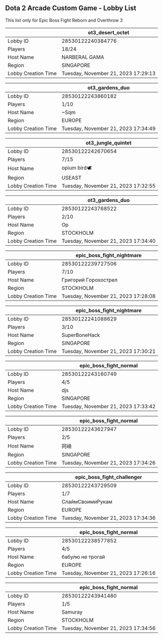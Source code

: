 ## Dota 2 Arcade Custom Game - Lobby List

This list only for Epic Boss Fight Reborn and Overthrow 3

|  | ot3_desert_octet |
| ------ | ------ |
| Lobby ID | 28530122240384776 |
| Players | 18/24 |
| Host Name | NARBERAL GAMA |
| Region | SINGAPORE |
| Lobby Creation Time | Tuesday, November 21, 2023 17:29:13 |


|  | ot3_gardens_duo |
| ------ | ------ |
| Lobby ID | 28530122243860182 |
| Players | 1/10 |
| Host Name | ~Sqm |
| Region | EUROPE |
| Lobby Creation Time | Tuesday, November 21, 2023 17:34:49 |


|  | ot3_jungle_quintet |
| ------ | ------ |
| Lobby ID | 28530122242670654 |
| Players | 7/15 |
| Host Name | opium bird🕊 |
| Region | USEAST |
| Lobby Creation Time | Tuesday, November 21, 2023 17:32:55 |


|  | ot3_gardens_duo |
| ------ | ------ |
| Lobby ID | 28530122243768522 |
| Players | 2/10 |
| Host Name | Op |
| Region | STOCKHOLM |
| Lobby Creation Time | Tuesday, November 21, 2023 17:34:40 |


|  | epic_boss_fight_nightmare |
| ------ | ------ |
| Lobby ID | 28530122239727506 |
| Players | 7/10 |
| Host Name | Гpигopий Гopoxocтpeл |
| Region | STOCKHOLM |
| Lobby Creation Time | Tuesday, November 21, 2023 17:28:08 |


|  | epic_boss_fight_nightmare |
| ------ | ------ |
| Lobby ID | 28530122241088629 |
| Players | 3/10 |
| Host Name | SuperBoneHack |
| Region | SINGAPORE |
| Lobby Creation Time | Tuesday, November 21, 2023 17:30:21 |


|  | epic_boss_fight_normal |
| ------ | ------ |
| Lobby ID | 28530122243160749 |
| Players | 4/5 |
| Host Name | djs |
| Region | SINGAPORE |
| Lobby Creation Time | Tuesday, November 21, 2023 17:33:42 |


|  | epic_boss_fight_normal |
| ------ | ------ |
| Lobby ID | 28530122243627947 |
| Players | 2/5 |
| Host Name | 阿峰 |
| Region | SINGAPORE |
| Lobby Creation Time | Tuesday, November 21, 2023 17:34:26 |


|  | epic_boss_fight_challenger |
| ------ | ------ |
| Lobby ID | 28530122243729509 |
| Players | 1/7 |
| Host Name | СлаймСвоимиРукам |
| Region | EUROPE |
| Lobby Creation Time | Tuesday, November 21, 2023 17:34:36 |


|  | epic_boss_fight_normal |
| ------ | ------ |
| Lobby ID | 28530122238577852 |
| Players | 4/5 |
| Host Name | бабулю не трогай |
| Region | EUROPE |
| Lobby Creation Time | Tuesday, November 21, 2023 17:26:16 |


|  | epic_boss_fight_normal |
| ------ | ------ |
| Lobby ID | 28530122243941480 |
| Players | 1/5 |
| Host Name | Samuray |
| Region | STOCKHOLM |
| Lobby Creation Time | Tuesday, November 21, 2023 17:34:56 |



